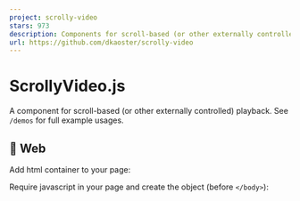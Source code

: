 ```yaml
---
project: scrolly-video
stars: 973
description: Components for scroll-based (or other externally controlled) playback.
url: https://github.com/dkaoster/scrolly-video
---
```


ScrollyVideo.js
===============

A component for scroll-based (or other externally controlled) playback. See `/demos` for full example usages.

🚀 Web
------

Add html container to your page:

<div id\="scrolly-video"\></div\>

Require javascript in your page and create the object (before `</body>`):

<script src\="https://cdn.jsdelivr.net/npm/scrolly-video@latest/dist/scrolly-video.js"\></script\>
<script type\="text/javascript"\>
  new ScrollyVideo({
    scrollyVideoContainer: "scrolly-video",
    src: "https://scrollyvideo.js.org/goldengate.mp4"
  });
</script\>

You can replace `@latest` with specific version, example `@0.0.2`.

🔵 React
--------

Install npm module with `npm install scrolly-video --save`: Import component in your application:

import ScrollyVideo from 'scrolly-video/dist/ScrollyVideo.cjs.jsx';
or
import ScrollyVideo from 'scrolly-video/dist/ScrollyVideo.esm.jsx';

Add the component where you need it:

<ScrollyVideo src\="https://scrollyvideo.js.org/goldengate.mp4" />

🟠 Svelte
---------

Install npm module with `npm install scrolly-video --save`: Import component in your application:

import ScrollyVideo from 'scrolly-video/dist/ScrollyVideo.svelte';

Add the ScrollyVideo component to your application:

<ScrollyVideo src\="https://scrollyvideo.js.org/goldengate.mp4" />

🟢 Vue
------

Install npm module with `npm install scrolly-video --save`: Import module in your `src/App.vue` and config:

import ScrollyVideo from 'scrolly-video/dist/ScrollyVideo.vue';

Add html code to your html component:

<ScrollyVideo src\="https://scrollyvideo.js.org/goldengate.mp4" />

🧰 Options / Attributes
-----------------------

Parameter

Description

Values

Default

src

The URL of the video (required)

URL

scrollyVideoContainer

The DOM element of the container, only used for plain js

String / Element

transitionSpeed

Sets the maximum playbackRate for this video

Number

8

frameThreshold

When to stop the video animation, in seconds

Number

0.1

cover

Forces the video to cover in it's container

Boolean

true

sticky

Whether the video should have `position: sticky`

Boolean

true

full

Whether the video should take up the entire viewport

Boolean

true

trackScroll

Whether this object should automatically respond to scroll

Boolean

true

lockScroll

Whether it ignores human scroll while it runs `setVideoPercentage` with enabled `trackScroll`

Boolean

true

useWebCodecs

Whether the library should use the webcodecs method, see below

Boolean

true

videoPercentage

Manually specify the position of the video between 0..1, only used for react, vue, and svelte components

Number

onReady

The callback when it's ready to scroll

VoidFunction

onChange

The callback for video percentage change

VoidFunction

debug

Whether to log debug information

Boolean

false

Additional callbacks
--------------------

_**setVideoPercentage**_

Description: A way to set currentTime manually. Pass a progress in between of 0 and 1 that specifies the percentage position of the video. If `trackScroll` enabled - it performs scroll automatically.

Signature: `(percentage: number, options: { transitionSpeed: number, (progress: number) => number }) => void`

Example: `scrollyVideo.setVideoPercentage(0.5, { transitionSpeed: 12, easing: d3.easeLinear })`

Technical Details and Cross Browser Differences
-----------------------------------------------

To make this library perform optimally in all browsers, three different approaches are taken to animating the video.

### Method 1: WebCodecs and Canvas

Using the new WebCodecs API we are able to get all frames in the video and have them ready to draw to a canvas. This method is the most performant, but has two drawbacks: first, depending on the device and the size of the video, using the WebCodecs API will take some time to process all the frames, so the animation will not be available immediately upon page load. Secondly, the WebCoedecs API is currently only available on Chrome, and the WebCodecs polyfill does not work for this application.

If WebCodecs is not supported by the browser or has not finished processing all frames, it falls back to method 2:

### Method 2: HTML5 Video and playbackRate

This method simply embeds the video with an HTML `<video>` tag, and it plays the video when the video needs to be animated. To adjust to the scroll speed, this method modulates the `playbackRate` attribute on the video in order to dynamically mimic a faster or slower scroll speed. This method is extremely smooth when the scroll direction is moving the video forward, but unfortunately does not work in reverse because `playbackRate` cannot be a negative value.

Thus, if the video needs to be animated backwards, this library falls back to method 3.

### Method 3: HTML5 Video and currentTime

This method is the way that scrollytelling videos have traditionally been done, using an HTML `<video>` tag and skipping directly to frames using currentTime. However, this method requires the video to be encoded at keyframe = 1, which causes the video to be a lot larger or the quality to drop. Unfortunately, this is the only option for scenarios where methods 1 and 2 are not supported, or on mobile safari browsers where somehow this method performs better than method 2. Thus, to achieve maximum performance under all circumstances, it is still recommended to encode videos with keyframe = 1, if possible.

Known Issues
------------

-   On iOS, ScrollyVideo will not work if battery saver mode is on. Unfortunately, there is no workaround for this due to the way that iOS handles videos and battery saving functions.

* * *

Created by: Daniel Kao

